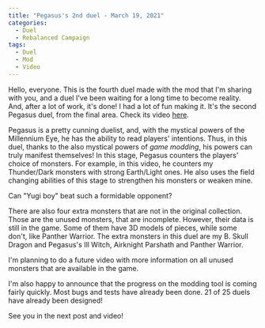 ```yaml
---
title: "Pegasus's 2nd duel - March 19, 2021"
categories:
  - Duel
  - Rebalanced Campaign
tags:
  - Duel
  - Mod
  - Video
---
```


Hello, everyone. This is the fourth duel made with the mod that I'm sharing with you, and a duel I've been waiting for a long time to become reality. And, after a lot of work, it's done! I had a lot of fun making it. It's the second Pegasus duel, from the final area. Check its video 
[here](https://www.youtube.com/watch?v=Pk891u8CcGM).

Pegasus is a pretty cunning duelist, and, with the mystical powers of the Millennium Eye, he has the ability to read players' intentions. Thus, in this duel, thanks to the also mystical powers of *game modding*, his powers can truly manifest themselves! In this stage, Pegasus counters the players' choice of monsters. For example, in this video, he counters my Thunder/Dark monsters with strong Earth/Light ones. He also uses the field changing abilities of this stage to strengthen his monsters or weaken mine.

Can "Yugi boy" beat such a formidable opponent?

There are also four extra monsters that are not in the original collection. Those are the unused monsters, that are incomplete. However, their data is still in the game. Some of them have 3D models of pieces, while some don't, like Panther Warrior. The extra monsters in this duel are my B. Skull Dragon and Pegasus's Ill Witch, Airknight Parshath and Panther Warrior.

I'm planning to do a future video with more information on all unused monsters that are available in the game.

I'm also happy to announce that the progress on the modding tool is coming fairly quickly. Most bugs and tests have already been done. 21 of 25 duels have already been designed!

See you in the next post and video!

